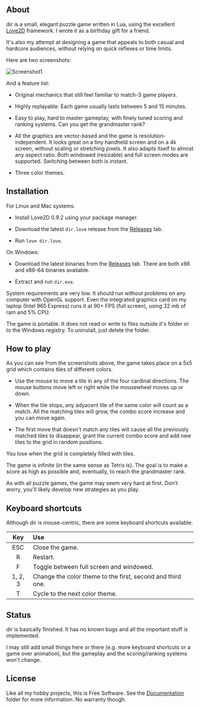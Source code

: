 
## About

dir is a small, elegant puzzle game written in Lua, using the excellent
[Love2D][] framework. I wrote it as a birthday gift for a friend.

It's also my attempt at designing a game that appeals to both casual and
hardcore audiences, without relying on quick reflexes or time limits.

Here are two screenshots:

![Screenshot1](https://raw.github.com/Beluki/dir/master/Screenshot/Screenshot1.png)

And a feature list:

* Original mechanics that still feel familiar to match-3 game players.

* Highly replayable. Each game usually lasts between 5 and 15 minutes.

* Easy to play, hard to master gameplay, with finely tuned scoring
  and ranking systems. Can you get the grandmaster rank?

* All the graphics are vector-based and the game is resolution-independent.
  It looks great on a tiny handheld screen and on a 4k screen, without scaling
  or stretching pixels. It also adapts itself to almost any aspect ratio. Both
  windowed (resizable) and full screen modes are supported. Switching between
  both is instant.

* Three color themes.

## Installation

For Linux and Mac systems:

  * Install Love2D 0.9.2 using your package manager.

  * Download the latest `dir.love` release from the [Releases][] tab.

  * Run `love dir.love`.

On Windows:

  * Download the latest binaries from the [Releases][] tab. There are both
    x86 and x86-64 binaries available.

  * Extract and run `dir.exe`.

System requirements are very low. It should run without problems on any computer
with OpenGL support. Even the integrated graphics card on my laptop (Intel 965
Express) runs it at 90+ FPS (full screen), using 32 mb of ram and 5% CPU.

The game is portable. It does not read or write to files outside it's folder or
to the Windows registry. To uninstall, just delete the folder.

## How to play

As you can see from the screenshots above, the game takes place on a 5x5 grid
which contains tiles of different colors.

* Use the mouse to move a tile in any of the four cardinal directions. The
  mouse buttons move left or right while the mousewheel moves up or down.

* When the tile stops, any adyacent tile of the same color will count as a
  match. All the matching tiles will grow, the combo score increase and
  you can move again.

* The first move that doesn't match any tiles will cause all the previously
  matched tiles to disappear, grant the current combo score and add new tiles
  to the grid in random positions.

You lose when the grid is completely filled with tiles.

The game is infinite (in the same sense as Tetris is). The goal is to make
a score as high as possible and, eventually, to reach the grandmaster rank.

As with all puzzle games, the game may seem very hard at first. Don't worry,
you'll likely develop new strategies as you play.

## Keyboard shortcuts

Although dir is mouse-centric, there are some keyboard shortcuts available:

  Key      | Use
:--------: | :----------------------------------------------------------
   ESC     | Close the game.
    R      | Restart.
    F      | Toggle between full screen and windowed.
 1, 2, 3   | Change the color theme to the first, second and third one.
    T      | Cycle to the next color theme.

## Status

dir is basically finished. It has no known bugs and all the important
stuff is implemented.

I may still add small things here or there (e.g. more keyboard shortcuts
or a game over animation), but the gameplay and the scoring/ranking systems
won't change.

## License

Like all my hobby projects, this is Free Software. See the [Documentation][]
folder for more information. No warranty though.

[Documentation]: https://github.com/Beluki/dir/tree/master/Documentation
[Releases]: https://github.com/Beluki/dir/releases

[Love2D]: https://love2d.org


